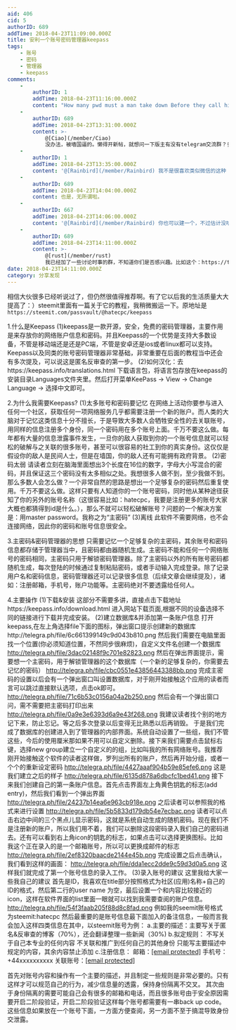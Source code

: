 ```yaml
---
aid: 406
cid: 5
authorID: 689
addTime: 2018-04-23T11:09:00.000Z
title: 安利一个账号密码管理器keepass
tags:
    - 账号
    - 密码
    - 管理器
    - keepass
comments:
    -
        authorID: 1
        addTime: 2018-04-23T11:16:00.000Z
        content: "How many pwd must a man take down Before they call him a man \U0001F602\U0001F602\U0001F602"
    -
        authorID: 689
        addTime: 2018-04-23T13:31:00.000Z
        content: >-
            @[Ciao](/member/Ciao)
            没办法，被墙国逼的。懒得开新帖，就想问一下版主有没有telegram交流群？多一个交流的渠道吧
    -
        authorID: 1
        addTime: 2018-04-23T13:35:00.000Z
        content: '@[Rainbird](/member/Rainbird) 我不是很喜欢类似微信的这种 IM 交流，水来水去的。其次，没啥必要吧。'
    -
        authorID: 689
        addTime: 2018-04-23T14:04:00.000Z
        content: 也是，无所谓啦。
    -
        authorID: 667
        addTime: 2018-04-23T14:06:00.000Z
        content: '@[Rainbird](/member/Rainbird) 你也可以建一个，不过估计没啥人。'
    -
        authorID: 689
        addTime: 2018-04-23T14:11:00.000Z
        content: >-
            @[rust](/member/rust)
            我已经加了一些讨论时事的群，不知道你们是否感兴趣。比如这个：https://t.me/joinchat/HnqqylKHdbkBCCZ5Clxs6w
date: 2018-04-23T14:11:00.000Z
category: 分享发现
---
```


相信大伙很多已经听说过了，但仍然很值得推荐啊。有了它以后我的生活质量大大提高了：）steemit里面有一篇关于它的教程，我稍微搬运一下。原地址是`https://steemit.com/passvault/@hatecpc/keepass`

1.什么是Keepass (1)keepass是一款开源，安全，免费的密码管理器，主要作用是来存放你的网络账户信息和密码。并且Keepass的一个优势是支持大多数设备，不管是移动端还是还是PC端，不管是安卓还是ios或者linux都可以支持。Keepass以及同类的账号密码管理器非常基础，非常重要在后面的教程当中还会有多次提及，可以说这是匿名反审查的第一步。 (2)如何汉化：去https://keepass.info/translations.html 下载语言包，将语言包存放在keepass的安装目录Languages文件夹里。然后打开菜单KeePass -> View -> Change Language -> 选择中文即可。

2.为什么我需要Keepass? (1)太多账号和密码要记忆 在网络上活动你要参与进入任何一个社区，获取任何一项网络服务几乎都需要注册一个新的账户。而人类的大脑对于记忆这类信息十分不擅长，于是导致大多数人会牺牲安全性的去关联账号，用同样的信息注册多个身份，同一个密码用在多个账号上面。千万不要这么做。每年都有大量的信息泄露事件发生，一旦你的敌人获取到你的一个账号信息就可以轻松的破解与之关联的很多账号，甚至可以很容易的社工到你的真实身份。这仅仅是假设你的敌人是民间人士，但是在墙国，你的敌人还有可能拥有政府背景。 (2)密码太弱 请读者立刻在脑海里面想出3个长度在16位的数字，字母大小写混合的密码，并且保证这三个密码没有太多相似之处。我想很多人做不到，至少我做不到。那么多数人会怎么做？一个非常自然的思路是想出一个足够复杂的密码然后重复使用。千万不要这么做。这样只要有人知道你的一个账号密码，同时他从某种途径获知了你的另外的账号名称（这很容易比如：hatecpc，我要是注册更多的账号大家大概也都猜得到id是什么。），那么不就可以轻松破解账号？问题的一个解决方案是：用master password。我称之为“主密码” (3)离线 此软件不需要网络，也不会连接网络，因此你的密码和账号信息很安全。

3.主密码&密码管理器的思想 只需要记忆一个足够复杂的主密码，其余账号和密码信息都存储于管理器当中，且密码都由器随机生成。主密码不能和任何一个网络账号的密码相同，主密码只用于解锁密码管理器。除了主密码以外的所有账号密码都随机生成，每次登陆的时候通过复制粘贴密码，或者手动输入完成登录。除了记录用户名和密码信息，密码管理器还可以记录很多信息（后续文章会继续提及），诸如：注册邮箱，手机号，账户功能等。主密码绝对不要透露给任何人。

4.主要操作 (1)下载&安装 这部分不需要多讲，直接点击下载地址https://keepass.info/download.html 进入网站下载页面,根据不同的设备选择不同的链接进行下载并完成安装。 (2)建立数据库&并添加第一条账户信息 打开keepass,在左上角选择file下面的图标，弹出窗口提示创建新的数据库http://telegra.ph/file/6c661399149c9d043b810.png 然后我们需要在电脑里面找一个位置(你必须知道位置，不然同步很麻烦)，自定义文件名创建一个数据库 http://telegra.ph/file/3dac02148f9c701e82823.png 然后在弹出界面提示，需要想一个主密码，用于解锁管理器的这个数据库（一个新的足够复杂的，你需要去记忆的密码） http://telegra.ph/file/cbc0551e43856443388bb.png 完成主密码的设置以后会有一个弹出窗口叫设置数据库，对于刚开始接触这个应用的读者而言可以跳过直接默认选项，点击ok即可。 http://telegra.ph/file/71c6b53c0156a04a2b250.png 然后会有一个弹出窗口问，需不需要把主密码打印出来 http://telegra.ph/file/0a9e3e6393d6a9e43f268.png 我建议读者找个别的地方记下来，防止忘记。等之后多次登录以后变得无比熟悉以后再销毁。 于是我们完成了数据库的创建进入到了管理器的内部界面。系统自动设置了一些组，我们不管这些，今后的使用厘米那如果不用可以自定义删除。接下来我们需要点击鼠标右键，选择new group建立一个自定义的的组，比如叫我的所有网络账号。我推荐刚开始接触这个软件的读者这样做，罗列出所有的账户，然后再开始分组，或者一个个的重新设定密码 http://telegra.ph/file/4427aaaf904b59e85efe6.png 这是我们建立之后的样子 http://telegra.ph/file/6135d878a6dbcfc1bed41.png 接下来我们创建自己的第一条账户信息。首先点击界面左上角黄色钥匙的标志(add entry)，然后我们看到一个弹出界面 http://telegra.ph/file/24237b14ea6e963cb918e.png 之后读者可以参照我的格式来进行设置 http://telegra.ph/file/5b5833d179db54e7ecbac.png 读者可以点击右边中间的三个黑点儿显示密码，这就是系统自动生成的随机密码。现在我们不是注册新的账户，所以我们用不着，我们可以删除这段密码录入我们自己的密码进去。还有可以看到右上角icon的钥匙的标志，如果点击可以选择更换图标。比如我这个正在录入的是一个邮箱账号，所以可以更换成邮件的标志 http://telegra.ph/file/2ef8320baacde2144e45b.png 完成设置之后点击确认，我们看到这样的画面： http://telegra.ph/file/dda1ecc2dde9c59d3d0a5.png 这样我们就完成了第一个账号信息的录入工作。 (3)录入账号的建议 这里我给大家一些我自己的建议 首先是ID，我喜欢在title部分按照格式为社区(应用)名称+自己的ID的格式，然后第二行的user name 为空，最后设置一个和内容比较接近的icon，这样在软件界面的list里面一眼就可以找到我需要查阅的账户信息。http://telegra.ph/file/54f3faab205f88d8c8fad.png 例如我的seemit账号格式为steemit:hatecpc 然后最重要的是账号信息最下面加入的备注信息，一般而言我会加入这样四类信息在其中，以steemit账号为例： a.主要的描述：主要写关于匿名&反审查的博客（70%），还会翻译整理一些新闻（30%) b.拟定规则： 不写关于自己本专业的任何内容 不关联和推广到任何自己的其他身份 只能写主要描述中规定的内容，其余内容禁止添加 c.注册信息： 邮箱：[\[email protected\]](/cdn-cgi/l/email-protection) 手机号：+44xxxxxxxxxx 关联账号：[\[email protected\]](/cdn-cgi/l/email-protection)

首先对账号内容和操作有一个主要的描述，并且制定一些规则是非常必要的。只有这样才可以规范自己的行为，减少信息量的透露，保持身份隔离不交叉。 其次由于身份隔离的需要可能自己会有很多的邮箱和电话，而且很多账号由于安全原因需要开启二阶段验证，开启二阶段验证这样每个账号都需要有一串back up code。这些信息如果放在一个账号下面，一方面方便查阅，另一方面不至于搞混导致身份交泄露。
